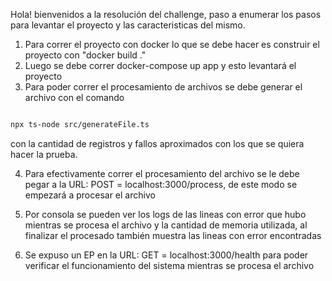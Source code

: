 
Hola! bienvenidos a la resolución del challenge, paso a enumerar los pasos para levantar el proyecto y las caracteristicas del mismo.
1) Para correr el proyecto con docker lo que se debe hacer es construir el proyecto con "docker build ."
2) Luego se debe correr docker-compose up app y esto levantará el proyecto
3) Para poder correr el procesamiento de archivos se debe generar el archivo con el comando 
```bash

npx ts-node src/generateFile.ts

```
con la cantidad de registros y fallos aproximados con los que se quiera hacer la prueba.

4) Para efectivamente correr el procesamiento del archivo se le debe pegar a la URL: POST = localhost:3000/process, de este modo se empezará a procesar el archivo

5) Por consola se pueden ver los logs de las lineas con error que hubo mientras se procesa el archivo y la cantidad de memoria utilizada, al finalizar el procesado también muestra las lineas con error encontradas

6) Se expuso un EP en la URL: GET = localhost:3000/health para poder verificar el funcionamiento del sistema mientras se procesa el archivo
